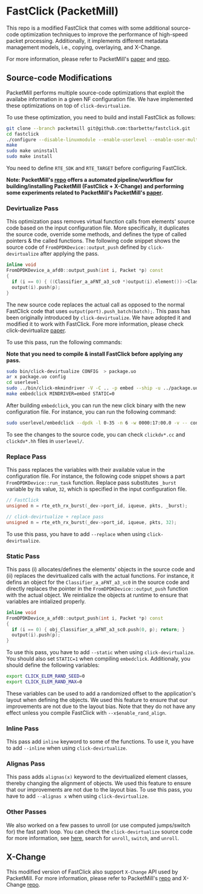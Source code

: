 # FastClick (PacketMill)

This repo is a modified FastClick that comes with some additional source-code optimization techniques to improve the performance of high-speed packet processing. Additionally, it implements different metadata management models, i.e., copying, overlaying, and X-Change.

For more information, please refer to PacketMill's [paper][packetmill-paper] and [repo][packetmill-repo].


## Source-code Modifications

PacketMill performs multiple source-code optimizations that exploit the availabe information in a given NF configuration file. We have implemented these optimizations on top of `click-devirtualize`. 

To use these optimization, you need to build and install FastClick as follows:


```bash
git clone --branch packetmill git@github.com:tbarbette/fastclick.git
cd fastclick
./configure --disable-linuxmodule --enable-userlevel --enable-user-multithread --enable-etherswitch --disable-dynamic-linking --enable-local --enable-dpdk --enable-research --enable-flow --disable-task-stats --enable-cpu-load --prefix $(pwd)/build/ --enable-intel-cpu CXX="clang++ -fno-access-control" CC="clang" CXXFLAGS="-std=gnu++14 -O3" --disable-bound-port-transfer --enable-dpdk-pool --disable-dpdk-packet
make
sudo make uninstall
sudo make install
```

You need to define `RTE_SDK` and `RTE_TARGET` before configuring FastClick.

**Note: PacketMill's [repo][packetmill-repo] offers a automated pipeline/workflow for building/installing PacketMill (FastClick + X-Change) and performing some experiments related to PacketMill's PacketMill's [paper][packetmill-paper].**

### Devirtualize Pass

This optimization pass removes virtual function calls from elements' source code based on the input configuration file. More specifically, it duplicates the source code, override some methods, and defines the type of called pointers & the called functions. The following code snippet shows the source code of `FromDPDKDevice::output_push` defined by `click-devirtualize` after applying the pass.

```cpp
inline void
FromDPDKDevice_a_afd0::output_push(int i, Packet *p) const
{
  if (i == 0) { ((Classifier_a_aFNT_a3_sc0 *)output(i).element())->Classifier_a_aFNT_a3_sc0::push(0, p); return; }
  output(i).push(p);
}
```

The new source code replaces the actual call as opposed to the normal FastClick code that uses `output(port).push_batch(batch);`. This pass has been originally introduced by `click-devirtualize`. We have adopted it and modified it to work with FastClick. Fore more information, please check click-devirtualize [paper][devirtualize-paper].

To use this pass, run the following commands:

**Note that you need to compile & install FastClick before applying any pass.**

```bash
sudo bin/click-devirtualize CONFIG  > package.uo
ar x package.uo config
cd userlevel
sudo ../bin/click-mkmindriver -V -C .. -p embed --ship -u ../package.uo
make embedclick MINDRIVER=embed STATIC=0
```

After building `embedclick`, you can run the new click binary with the new configuration file. For instance, you can run the following command:

```bash
sudo userlevel/embedclick --dpdk -l 0-35 -n 6 -w 0000:17:00.0 -v -- config
```

To see the changes to the source code, you can check `clickdv*.cc` and `clickdv*.hh` files in `userlevel/`. 

### Replace Pass

This pass replaces the variables with their available value in the configuration file. For instance, the following code snippet shows a part `FromDPDKDevice::run_task` function. Replace pass substitutes `_burst` variable by its value, `32`, which is specified in the input configuration file.

```cpp
// FastClick
unsigned n = rte_eth_rx_burst(_dev->port_id, iqueue, pkts, _burst);

// click-devirtualize + replace pass
unsigned n = rte_eth_rx_burst(_dev->port_id, iqueue, pkts, 32);
```

To use this pass, you have to add `--replace` when using `click-devirtualize`.


### Static Pass

This pass (i) allocates/defines the elements' objects in the source code and (ii) replaces the devirtualized calls with the actual functions. For instance, it defins an object for the `Classifier_a_aFNT_a3_sc0` in the source code and directly replaces the pointer in the `FromDPDKDevice::output_push` function with the actual object. We reintialize the objects at runtime to ensure that variables are intialized properly. 


```cpp
inline void
FromDPDKDevice_a_afd0::output_push(int i, Packet *p) const
{
  if (i == 0) { obj_Classifier_a_aFNT_a3_sc0.push(0, p); return; }
  output(i).push(p);
}
```

To use this pass, you have to add `--static` when using `click-devirtualize`. You should also set `STATIC=1` when compiling `embedclick`. Additionaly, you should define the following variables:

```bash
export CLICK_ELEM_RAND_SEED=0
export CLICK_ELEM_RAND_MAX=0
```

These variables can be used to add a randomized offset to the application's layout when defining the objects. We used this feature to ensure that our improvements are not due to the layout bias. Note that they do not have any effect unless you compile FastClick with `--x$enable_rand_align`.

### Inline Pass

This pass add `inline` keyword to some of the functions. To use it, you have to add `--inline` when using `click-devirtualize`.

### Alignas Pass

This pass adds `alignas(x)` keyword to the devirtualized element classes, thereby changing the alignment of objects. We used this feature to ensure that our improvements are not due to the layout bias. To use this pass, you have to add `--alignas x` when using `click-devirtualize`.

### Other Passes

We also worked on a few passes to unroll (or use computed jumps/switch for) the fast path loop. You can check the `click-devirtualize` source code for more information, see [here][devirtualize-code], search for `unroll`, `switch`, and `unroll`. 

## X-Change

This modified version of FastClick also support `X-Change` API used by PacketMill. For more information, please refer to PacketMill's [repo][packetmill-repo] and X-Change [repo][x-change-repo].


[packetmill-paper]: https://people.kth.se/~farshin/documents/packetmill-asplos21.pdf
[packetmill-repo]: https://github.com/aliireza/packetmill 
[x-change-repo]: https://github.com/tbarbette/xchange
[devirtualize-code]: https://github.com/tbarbette/fastclick/blob/packetmill/tools/click-devirtualize/click-devirtualize.cc
[devirtualize-paper]: https://pdos.csail.mit.edu/~rtm/papers/click-asplos02.pdf
